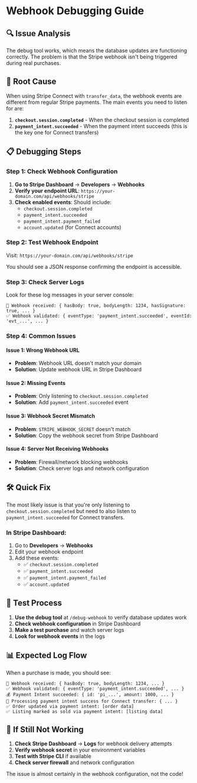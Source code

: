 # Webhook Debugging Guide

## 🔍 **Issue Analysis**

The debug tool works, which means the database updates are functioning correctly. The problem is that the Stripe webhook isn't being triggered during real purchases.

## 🎯 **Root Cause**

When using Stripe Connect with `transfer_data`, the webhook events are different from regular Stripe payments. The main events you need to listen for are:

1. **`checkout.session.completed`** - When the checkout session is completed
2. **`payment_intent.succeeded`** - When the payment intent succeeds (this is the key one for Connect transfers)

## 📋 **Debugging Steps**

### **Step 1: Check Webhook Configuration**

1. **Go to Stripe Dashboard** → **Developers** → **Webhooks**
2. **Verify your endpoint URL**: `https://your-domain.com/api/webhooks/stripe`
3. **Check enabled events**: Should include:
   - `checkout.session.completed`
   - `payment_intent.succeeded`
   - `payment_intent.payment_failed`
   - `account.updated` (for Connect accounts)

### **Step 2: Test Webhook Endpoint**

Visit: `https://your-domain.com/api/webhooks/stripe`

You should see a JSON response confirming the endpoint is accessible.

### **Step 3: Check Server Logs**

Look for these log messages in your server console:

```
🔔 Webhook received: { hasBody: true, bodyLength: 1234, hasSignature: true, ... }
✅ Webhook validated: { eventType: 'payment_intent.succeeded', eventId: 'evt_...', ... }
```

### **Step 4: Common Issues**

#### **Issue 1: Wrong Webhook URL**
- **Problem**: Webhook URL doesn't match your domain
- **Solution**: Update webhook URL in Stripe Dashboard

#### **Issue 2: Missing Events**
- **Problem**: Only listening to `checkout.session.completed`
- **Solution**: Add `payment_intent.succeeded` event

#### **Issue 3: Webhook Secret Mismatch**
- **Problem**: `STRIPE_WEBHOOK_SECRET` doesn't match
- **Solution**: Copy the webhook secret from Stripe Dashboard

#### **Issue 4: Server Not Receiving Webhooks**
- **Problem**: Firewall/network blocking webhooks
- **Solution**: Check server logs and network configuration

## 🛠️ **Quick Fix**

The most likely issue is that you're only listening to `checkout.session.completed` but need to also listen to `payment_intent.succeeded` for Connect transfers.

### **In Stripe Dashboard:**
1. Go to **Developers** → **Webhooks**
2. Edit your webhook endpoint
3. Add these events:
   - ✅ `checkout.session.completed`
   - ✅ `payment_intent.succeeded`
   - ✅ `payment_intent.payment_failed`
   - ✅ `account.updated`

## 🧪 **Test Process**

1. **Use the debug tool** at `/debug-webhook` to verify database updates work
2. **Check webhook configuration** in Stripe Dashboard
3. **Make a test purchase** and watch server logs
4. **Look for webhook events** in the logs

## 📊 **Expected Log Flow**

When a purchase is made, you should see:

```
🔔 Webhook received: { hasBody: true, bodyLength: 1234, ... }
✅ Webhook validated: { eventType: 'payment_intent.succeeded', ... }
💰 Payment Intent succeeded: { id: 'pi_...', amount: 1000, ... }
🔄 Processing payment intent success for Connect transfer: { ... }
✅ Order updated via payment intent: [order data]
✅ Listing marked as sold via payment intent: [listing data]
```

## 🚨 **If Still Not Working**

1. **Check Stripe Dashboard** → **Logs** for webhook delivery attempts
2. **Verify webhook secret** in your environment variables
3. **Test with Stripe CLI** if available
4. **Check server firewall** and network configuration

The issue is almost certainly in the webhook configuration, not the code! 